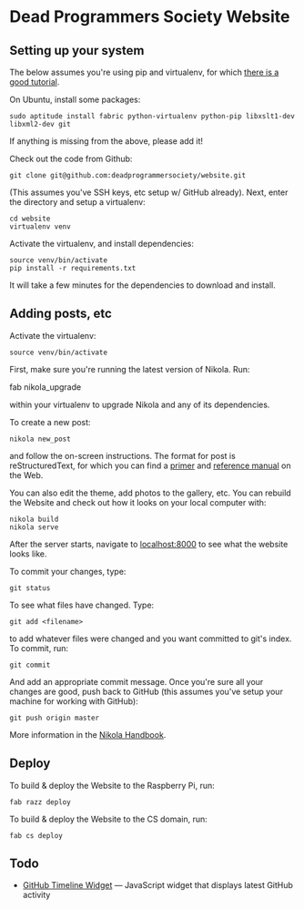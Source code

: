 # Dead Programmers Society Website

## Setting up your system

The below assumes you're using pip and virtualenv, for which [there is a good tutorial](http://dabapps.com/blog/introduction-to-pip-and-virtualenv-python/).

On Ubuntu, install some packages:

    sudo aptitude install fabric python-virtualenv python-pip libxslt1-dev libxml2-dev git

If anything is missing from the above, please add it!

Check out the code from Github:

    git clone git@github.com:deadprogrammersociety/website.git

(This assumes you've SSH keys, etc setup w/ GitHub already). Next, enter the directory and setup a virtualenv:

    cd website
    virtualenv venv

Activate the virtualenv, and install dependencies:

    source venv/bin/activate
    pip install -r requirements.txt

It will take a few minutes for the dependencies to download and install.

## Adding posts, etc

Activate the virtualenv:

    source venv/bin/activate

First, make sure you're running the latest version of Nikola. Run:

   fab nikola_upgrade

within your virtualenv to upgrade Nikola and any of its dependencies.

To create a new post:

    nikola new_post

and follow the on-screen instructions. The format for post is reStructuredText, for which you can find a [primer](http://sphinx-doc.org/rest.html) and [reference manual](http://docutils.sourceforge.net/docs/ref/rst/restructuredtext.html) on the Web.

You can also edit the theme, add photos to the gallery, etc. You can rebuild the Website and check out how it looks on your local computer with:

    nikola build
    nikola serve

After the server starts, navigate to [localhost:8000](http://localhost:8000/) to see what the website looks like.

To commit your changes, type:

    git status

To see what files have changed. Type:

    git add <filename>

to add whatever files were changed and you want committed to git's index. To commit, run:

    git commit

And add an appropriate commit message. Once you're sure all your changes are good, push back to GitHub (this assumes you've setup your machine for working with GitHub):

    git push origin master

More information in the [Nikola Handbook](http://nikola.ralsina.com.ar/handbook.html).

## Deploy

To build & deploy the Website to the Raspberry Pi, run:

    fab razz deploy

To build & deploy the Website to the CS domain, run:

    fab cs deploy

## Todo

 * [GitHub Timeline Widget](https://github.com/jmealo/github-timeline-widget) — JavaScript widget that displays latest GitHub activity

